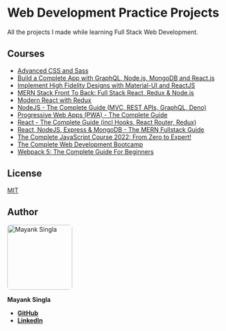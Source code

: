 # Web Development Practice Projects

All the projects I made while learning Full Stack Web Development.

## Courses

-   [Advanced CSS and Sass](https://www.udemy.com/course/advanced-css-and-sass/)
-   [Build a Complete App with GraphQL, Node.js, MongoDB and React.js](https://www.youtube.com/watch?v=7gizgfdgnkc&list=pl55riy5tl51rg1x02yyj93iypuuhyxcb_)
-   [Implement High Fidelity Designs with Material-UI and ReactJS](https://www.udemy.com/course/implement-high-fidelity-designs-with-material-ui-and-reactjs/)
-   [MERN Stack Front To Back: Full Stack React, Redux & Node.js](https://www.udemy.com/course/mern-stack-front-to-back/)
-   [Modern React with Redux](https://www.udemy.com/course/react-redux/)
-   [NodeJS - The Complete Guide (MVC, REST APIs, GraphQL, Deno)](https://www.udemy.com/course/nodejs-the-complete-guide/)
-   [Progressive Web Apps (PWA) - The Complete Guide](https://www.udemy.com/course/progressive-web-app-pwa-the-complete-guide/)
-   [React - The Complete Guide (incl Hooks, React Router, Redux)](https://www.udemy.com/course/react-the-complete-guide-incl-redux/)
-   [React, NodeJS, Express & MongoDB - The MERN Fullstack Guide](https://www.udemy.com/course/react-nodejs-express-mongodb-the-mern-fullstack-guide/)
-   [The Complete JavaScript Course 2022: From Zero to Expert!](https://www.udemy.com/course/the-complete-javascript-course/)
-   [The Complete Web Development Bootcamp](https://www.udemy.com/course/the-complete-web-development-bootcamp/)
-   [Webpack 5: The Complete Guide For Beginners](https://www.udemy.com/course/webpack-from-beginner-to-advanced/)

## License

[MIT](LICENSE)

## Author

<a href="https://github.com/Smile040501">
    <img src="https://avatars.githubusercontent.com/u/62458127?v=4?s=150" width="150px" alt="Mayank Singla" style="border-radius:7px"/>
</a>

**Mayank Singla**

-   [**GitHub**](https://github.com/Smile040501)
-   [**LinkedIn**](https://www.linkedin.com/in/mayank-singla-001pt)
